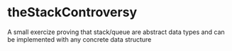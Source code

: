 # theStackControversy
A small exercize proving that stack/queue are abstract data types and can be implemented with any concrete data structure
